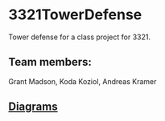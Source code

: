 # 3321TowerDefense
Tower defense for a class project for 3321.

## Team members:
Grant Madson,
Koda Koziol,
Andreas Kramer

## [Diagrams](https://github.com/AccusedOfBeingVintageGeeks/3321TowerDefense/wiki)

